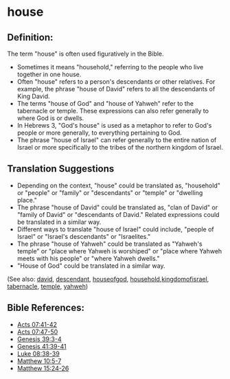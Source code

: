 # house #

## Definition: ##

The term "house" is often used figuratively in the Bible. 

* Sometimes it means "household," referring to the people who live together in one house.
* Often "house" refers to a person's descendants or other relatives. For example, the phrase "house of David" refers to all the descendants of King David.
* The terms "house of God" and "house of Yahweh" refer to the tabernacle or temple. These expressions can also refer generally to where God is or dwells.
* In Hebrews 3, "God's house" is used as a metaphor to refer to God's people or more generally, to everything pertaining to God.
* The phrase "house of Israel" can refer generally to the entire nation of Israel or more specifically to the tribes of the northern kingdom of Israel.

## Translation Suggestions ##

* Depending on the context, "house" could be translated as, "household" or "people" or "family" or "descendants" or "temple" or "dwelling place."
* The phrase "house of David" could be translated as, "clan of David" or "family of David" or "descendants of David." Related expressions could be translated in a similar way.
* Different ways to translate "house of Israel" could include, "people of Israel" or "Israel's descendants" or "Israelites."
* The phrase "house of Yahweh" could be translated as "Yahweh's temple" or "place where Yahweh is worshiped" or "place where Yahweh meets with his people" or "where Yahweh dwells."
* "House of God" could be translated in a similar way.

(See also: [david](../other/david.md), [descendant](../other/descendant.md), [houseofgod](../kt/houseofgod.md), [household](../other/household.md),[kingdomofisrael](../other/kingdomofisrael.md), [tabernacle](../kt/tabernacle.md), [temple](../kt/temple.md), [yahweh](../kt/yahweh.md))

## Bible References: ##

* [Acts 07:41-42](https://door43.org/en/bible/notes/act/07/41)
* [Acts 07:47-50](https://door43.org/en/bible/notes/act/07/47)
* [Genesis 39:3-4](https://door43.org/en/bible/notes/gen/39/03)
* [Genesis 41:39-41](https://door43.org/en/bible/notes/gen/41/39)
* [Luke 08:38-39](https://door43.org/en/bible/notes/luk/08/38)
* [Matthew 10:5-7](https://door43.org/en/bible/notes/mat/10/05)
* [Matthew 15:24-26](https://door43.org/en/bible/notes/mat/15/24)

